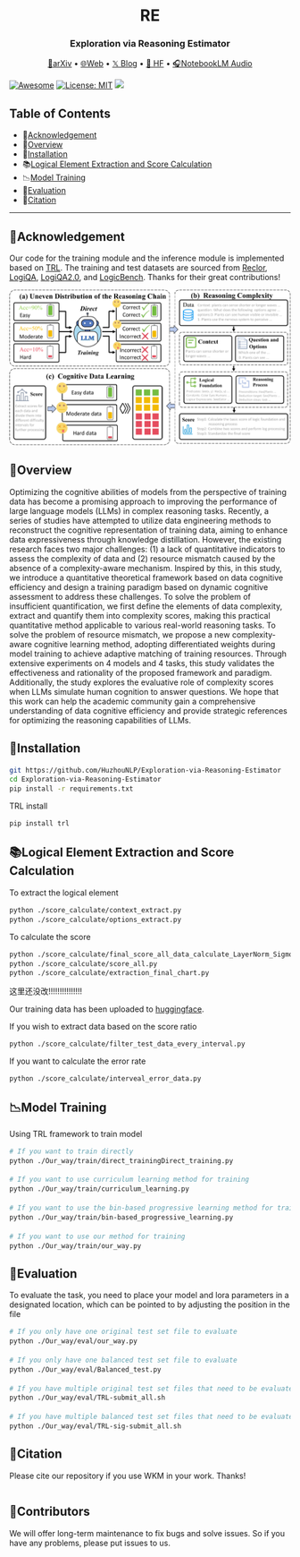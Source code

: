 <h1 align="center"> RE </h1>
<h3 align="center"> Exploration via Reasoning Estimator </h3>

<p align="center">
  <a href="xxx">📄arXiv</a> •
  <a href="xxx/">🌐Web</a> •
    <a href="xxx">𝕏 Blog</a>
    •
    <a href="xxx">🤗 HF</a> •
    <a href="xxx">🎧NotebookLM Audio</a>


  
</p>

[![Awesome](https://awesome.re/badge.svg)](https://github.com/HuzhouNLP/Exploration-via-Reasoning-Estimator) 
[![License: MIT](https://img.shields.io/badge/License-MIT-green.svg)](https://opensource.org/licenses/MIT)
![](https://img.shields.io/github/last-commit/HuzhouNLP/Exploration-via-Reasoning-Estimator?color=green) 

## Table of Contents

- 🌻[Acknowledgement](#acknowledgement)
- 🌟[Overview](#overview)
- 🔧[Installation](#installation)
- 📚[Logical Element Extraction and Score Calculation](#logical-element-extraction-and-Score-Calculation)
- 📉[Model Training](#model-training)
- 🧐[Evaluation](#evaluation)
- 🚩[Citation](#citation)

---



## 🌻Acknowledgement

Our code for the training module and the inference module is implemented based on [TRL](https://github.com/huggingface/trl). The training and test datasets are sourced from [Reclor](https://github.com/yuweihao/reclor), [LogiQA](https://github.com/lgw863/LogiQA-dataset), [LogiQA2.0](https://github.com/csitfun/LogiQA2.0), and [LogicBench](https://github.com/Mihir3009/LogicBench). Thanks for their great contributions! 


![alt text](Framework.png)

## 🌟Overview

Optimizing the cognitive abilities of models from the perspective of training data has become a promising approach to improving the performance of large language models (LLMs) in complex reasoning tasks. Recently, a series of studies have attempted to utilize data engineering methods to reconstruct the cognitive representation of training data, aiming to enhance data expressiveness through knowledge distillation. However, the existing research faces two major challenges: (1) a lack of quantitative indicators to assess the complexity of data and (2) resource mismatch caused by the absence of a complexity-aware mechanism. Inspired by this, in this study, we introduce a quantitative theoretical framework based on data cognitive efficiency and design a training paradigm based on dynamic cognitive assessment to address these challenges. To solve the problem of insufficient quantification, we first define the elements of data complexity, extract and quantify them into complexity scores, making this practical quantitative method applicable to various real-world reasoning tasks. To solve the problem of resource mismatch, we propose a new complexity-aware cognitive learning method, adopting differentiated weights during model training to achieve adaptive matching of training resources. Through extensive experiments on 4 models and 4 tasks, this study validates the effectiveness and rationality of the proposed framework and paradigm. Additionally, the study explores the evaluative role of complexity scores when LLMs simulate human cognition to answer questions. We hope that this work can help the academic community gain a comprehensive understanding of data cognitive efficiency and provide strategic references for optimizing the reasoning capabilities of LLMs.


## 🔧Installation

```bash
git https://github.com/HuzhouNLP/Exploration-via-Reasoning-Estimator
cd Exploration-via-Reasoning-Estimator
pip install -r requirements.txt
```

TRL install

```bash
pip install trl
```

## 📚Logical Element Extraction and Score Calculation

To extract the logical element
```sh
python ./score_calculate/context_extract.py
python ./score_calculate/options_extract.py
```

To calculate the score
```sh
python ./score_calculate/final_score_all_data_calculate_LayerNorm_Sigmoid
python ./score_calculate/score_all.py
python ./score_calculate/extraction_final_chart.py
```
这里还没改!!!!!!!!!!!!!!!

Our training data has been uploaded to [huggingface](https://huggingface.co/datasets/zjunlp/WKM-train-data).

If you wish to extract data based on the score ratio
```sh
python ./score_calculate/filter_test_data_every_interval.py
```

If you want to calculate the error rate
```sh
python ./score_calculate/interveal_error_data.py
```

## 📉Model Training

Using TRL framework to train model
```sh
# If you want to train directly
python ./Our_way/train/direct_trainingDirect_training.py

# If you want to use curriculum learning method for training
python ./Our_way/train/curriculum_learning.py

# If you want to use the bin-based progressive learning method for training
python ./Our_way/train/bin-based_progressive_learning.py

# If you want to use our method for training
python ./Our_way/train/our_way.py
```

## 🧐Evaluation


To evaluate the task, you need to place your model and lora parameters in a designated location, which can be pointed to by adjusting the position in the file
```sh
# If you only have one original test set file to evaluate
python ./Our_way/eval/our_way.py

# If you only have one balanced test set file to evaluate
python ./Our_way/eval/Balanced_test.py

# If you have multiple original test set files that need to be evaluated
python ./Our_way/eval/TRL-submit_all.sh

# If you have multiple balanced test set files that need to be evaluated
python ./Our_way/eval/TRL-sig-submit_all.sh
```


## 🚩Citation

Please cite our repository if you use WKM in your work. Thanks!

```bibtex

```



## 🎉Contributors



We will offer long-term maintenance to fix bugs and solve issues. So if you have any problems, please put issues to us.
